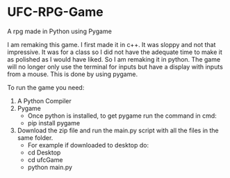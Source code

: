# UFC-RPG-Game
A rpg made in Python using Pygame

I am remaking this game. I first made it in c++. It was sloppy and not that impressive. It was for a class so I did not have the adequate time to make it as polished as I would have liked. So I am remaking it in python. The game will no longer only use the terminal for inputs but have a display with inputs from a mouse. This is done by using pygame.

To run the game you need:
  1. A Python Compiler
  2. Pygame
        - Once python is installed, to get pygame run the command in cmd:
        - pip install pygame
  3. Download the zip file and run the main.py script with all the files in the same folder.
        - For example if downloaded to desktop do:
        - cd Desktop
        - cd ufcGame
        - python main.py 
